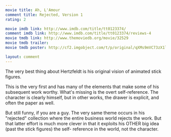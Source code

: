 ```yaml
---
movie title: Ah, L'Amour
comment title: Rejected, Version 1
rating: 2

movie imdb link: http://www.imdb.com/title/tt0123374/
comment imdb link: http://www.imdb.com/title/tt0123374/reviews-4
movie tmdb link: http://www.themoviedb.org/movie/32529
movie tmdb trailer: 
movie tmdb poster: http://cf2.imgobject.com/t/p/original/qXMs9mVC73zX1lrELO0BVPzxZom.jpg

layout: comment
---
```


The very best thing about Hertzfeldt is his original vision of animated stick figures.

This is the very first and has many of the elements that make some of his subsequent work worthy. What's missing is the overt self-reference. The character is clearly himself, but in other works, the drawer is explicit, and often the paper as well.

But still funny, if you are a guy. The very same theme occurs in his "rejected" collection where the entire business world rejects the work. But that latter effort is much more clever in that it exploits his OTHER big idea (past the stick figures) the self- reference in the world, not the character.